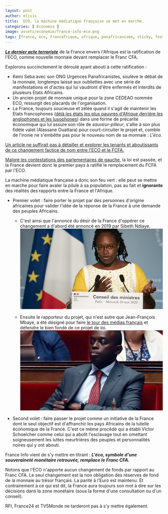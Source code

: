 ```yaml
---
layout: post
author: elisis
title:  ECO, la machine médiatique française se met en marche.
categories: [ Economie ]
image: assets/economie/france-info-eco.png
tags: [france, eco, francafrique, afrique, panafricanisme, sticky, featured]
---
```



***[Le dernier acte terroriste](https://www.youtube.com/watch?v=kAiklBct3cQ)*** de la France envers l'Afrique est la ratification de l'ECO, comme nouvelle monnaie devant remplacer le Franc CFA.

Explorons succinctement le déroulé ayant abouti à cette ratification :

* Kemi Seba avec son ONG Urgences Panafricanistes, soulève le débat de la monnaie, longtemps laissé aux oubliettes avec une série de manifestations et d'actes qui lui vaudront d'être enfermés et interdits de plusieurs Etats Africains.
* Un ancien projet de monnaie unique pour la zone CEDEAO nommée ECO, ressurgit des placards de l'organisation.
* La France, toujours soucieuse et zélée quand il s'agit de maintenir les Etats francophones ([déjà les états les plus pauvres d'Afrique derrière les anglophones et les lusophones](https://www.jeuneafrique.com/188836/archives-thematique/d-veloppement-pourquoi-les-pays-d-afrique-francophone-sont-la-tra-ne/)) dans une forme de précarité économique qui lui assure son rôle de *sauveur-pilleur*, s'allie à son plus fidèle valet (Alassane Ouattara) pour court-circuiter le projet et, comble de l'ironie ne s'embêtte pas pour le nouveau nom de sa monnaie : *L'éco*.

[Un article ne suffirait pas à détailler et explorer les tenants et aboutissants de ce changement factice de nom entre l'ECO et le FCFA.](https://www.youtube.com/watch?v=kAiklBct3cQ) 

[Malgré les contestations des parlementaires de gauche](https://www.youtube.com/watch?v=rP6fCk2X1PE), la loi est passée, et la France devient donc le premier pays à ratifié le remplacement du FCFA par l'ECO.

La machine médiatique française a donc son feu vert : elle peut se mettre en marche pour faire avaler la pilule à sa population, pas au fait et **ignorante** des réalités des rapports entre la France et l'Afrique.

* Premier volet : faire porter le projet par des personnes d'origine africaines pour valider l'idée de la réponse de la France à une demande des peuples Africains.
	* C'est ainsi que l'annonce du désir de la France d'oppérer ce changement a d'abord été annoncé en 2019 par Sibeth Ndiaye.
	![Sibeth Ndiaye](/assets/economie/sibeth-ndiaye-eco.jpg)
	
	* Ensuite le rapporteur du projet, qui n'est autre que Jean-François Mbaye, a été désigné pour faire [le tour des médias français](https://www.rfi.fr/fr/podcasts/invit%C3%A9-afrique/20201210-le-franc-cfa-devient-l-eco-la-france-ne-fait-que-r%C3%A9pondre-%C3%A0-une-demande) et défendre le bien fondé de ce projet de loi.
	![Jean François Mbaye](/assets/economie/Jean-Francois-Mbaye-eco.webp)

* Second volet : faire passer le projet comme un initiative de la France dont le seul objectif est d'affranchir les pays Africains de la tutelle économique de la France. C'est ce même procédé qui a établi Victor Schoelcher comme celui qui a abolit l'esclavage tout en omettant soigneusement les luttes meurtrières des peuples et personnalités noires qui y ont abouti.

France Info vient de s'y mettre en titrant : ***L'éco, symbole d'une souveraineté monétaire retrouvée, remplace le Franc CFA.***

Notons que l'ECO n'apporte aucun changement de fonds par rapport au Franc CFA. Le seul changement est la non obligation des réserves de fond de la monnaie au trésor français. La parité à l'Euro est maintenu. Et contrairement à ce qui est dit, la France aura toujours son mot à dire sur les décisions dans la zone monétaire (sous la forme d'une consultation ou d'un conseil).

RFI, France24 et TV5Monde ne tarderont pas à s'y mettre également.

